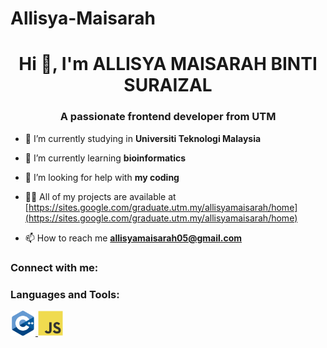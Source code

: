 # Allisya-Maisarah
<h1 align="center">Hi 👋, I'm ALLISYA MAISARAH BINTI SURAIZAL</h1>
<h3 align="center">A passionate frontend developer from UTM</h3>

- 🔭 I’m currently studying in **Universiti Teknologi Malaysia**

- 🌱 I’m currently learning **bioinformatics**

- 🤝 I’m looking for help with **my coding**

- 👨‍💻 All of my projects are available at [https://sites.google.com/graduate.utm.my/allisyamaisarah/home](https://sites.google.com/graduate.utm.my/allisyamaisarah/home)

- 📫 How to reach me **allisyamaisarah05@gmail.com**

<h3 align="left">Connect with me:</h3>
<p align="left">
</p>

<h3 align="left">Languages and Tools:</h3>
<p align="left"> <a href="https://www.w3schools.com/cpp/" target="_blank" rel="noreferrer"> <img src="https://raw.githubusercontent.com/devicons/devicon/master/icons/cplusplus/cplusplus-original.svg" alt="cplusplus" width="40" height="40"/> </a> <a href="https://developer.mozilla.org/en-US/docs/Web/JavaScript" target="_blank" rel="noreferrer"> <img src="https://raw.githubusercontent.com/devicons/devicon/master/icons/javascript/javascript-original.svg" alt="javascript" width="40" height="40"/> </a> </p>
